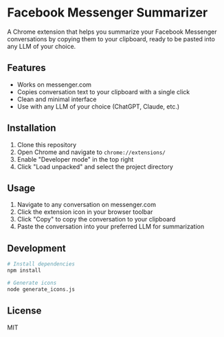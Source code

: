 # Facebook Messenger Summarizer

A Chrome extension that helps you summarize your Facebook Messenger conversations by copying them to your clipboard, ready to be pasted into any LLM of your choice.

## Features

- Works on messenger.com
- Copies conversation text to your clipboard with a single click
- Clean and minimal interface
- Use with any LLM of your choice (ChatGPT, Claude, etc.)

## Installation

1. Clone this repository
2. Open Chrome and navigate to `chrome://extensions/`
3. Enable "Developer mode" in the top right
4. Click "Load unpacked" and select the project directory

## Usage

1. Navigate to any conversation on messenger.com
2. Click the extension icon in your browser toolbar
3. Click "Copy" to copy the conversation to your clipboard
4. Paste the conversation into your preferred LLM for summarization

## Development

```bash
# Install dependencies
npm install

# Generate icons
node generate_icons.js
```

## License

MIT 